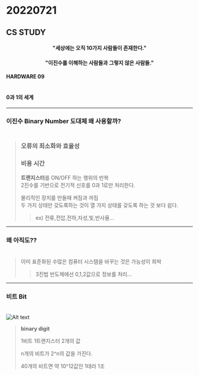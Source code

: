 # 20220721

## CS STUDY



<h4 align=center>"세상에는 오직 10가지 사람들이 존재한다."</h4>
<h4 align=center>"이진수를 이해하는 사람들과 그렇지 않은 사람들."</h4>

#### HARDWARE 09<br></br>
#### 0과 1의 세계

----
### 이진수 Binary Number  도대체 왜 사용할까?<br></br>
> ### 오류의 최소화와 효율성
>   ### **비용** **시간**
> **트랜지스터**를 ON/OFF 하는 행위의 반복   
> 2진수를 기반으로 전기적 신호를 0과 1로만 처리한다.
> 
>물리직인 장치를 만들때 켜짐과 꺼짐  
>두 가지 상태만 갖도록하는 것이 열 가지 상태를 갖도록 하는 것 보다 쉽다.   
> >ex) 전류,전압,전하,자성,빛,반사율...
> 
____


### 왜 아직도??<br></br>   
>이미 표준화된 수많은 컴퓨터 시스템을 바꾸는 것은 가능성이 희박
>
> >3진법 반도체에선 0,1,2값으로 정보를 처리...
---- 

### 비트 Bit<br></br>

![Alt text](https://velog.velcdn.com/images%2Fjanghoon333%2Fpost%2F6dad8a5b-6f2b-46e1-91f4-b19fa86ecd72%2Fimage.png)


>**binary digit**  
> 
>1비트 1트랜지스터 2개의 값
> 
>n개의 비트가 2^n의 값을 가진다.   
> 
>40개의 비트면 약 10^12값인 1테라 1조  
> 
> 
